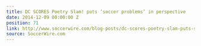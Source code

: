 ```yaml
---
title: DC SCORES Poetry Slam! puts ‘soccer problems’ in perspective
date: 2014-12-09 00:00:00 Z
position: 71
link: http://www.soccerwire.com/blog-posts/dc-scores-poetry-slam-puts-soccer-problems-in-perspective/?loc=psw#Dec8
source: SoccerWire.com
---
```


